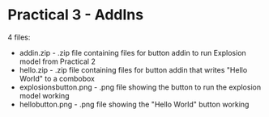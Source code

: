 # Practical 3 - AddIns

4 files:
- addin.zip - .zip file containing files for button addin to run Explosion model from Practical 2
- hello.zip - .zip file containing files for button addin that writes "Hello World" to a combobox
- explosionsbutton.png - .png file showing the button to run the explosion model working
- hellobutton.png - .png file showing the "Hello World" button working
